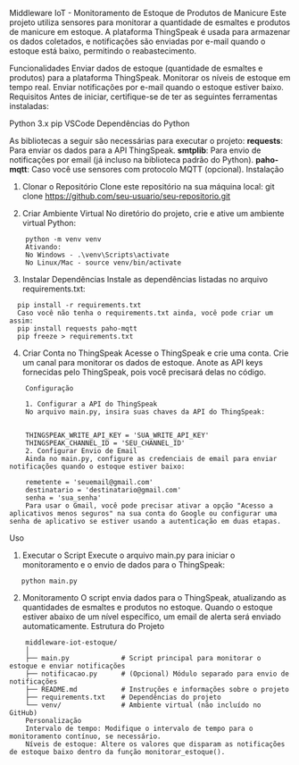 Middleware IoT - Monitoramento de Estoque de Produtos de Manicure
Este projeto utiliza sensores para monitorar a quantidade de esmaltes e produtos de manicure em estoque. A plataforma ThingSpeak é usada para armazenar os dados coletados, e notificações são enviadas por e-mail quando o estoque está baixo, permitindo o reabastecimento.

Funcionalidades
Enviar dados de estoque (quantidade de esmaltes e produtos) para a plataforma ThingSpeak.
Monitorar os níveis de estoque em tempo real.
Enviar notificações por e-mail quando o estoque estiver baixo.
Requisitos
Antes de iniciar, certifique-se de ter as seguintes ferramentas instaladas:

Python 3.x
pip
VSCode
Dependências do Python

As bibliotecas a seguir são necessárias para executar o projeto:
**requests**: Para enviar os dados para a API ThingSpeak.
**smtplib**: Para envio de notificações por email (já incluso na biblioteca padrão do Python).
**paho-mqtt**: Caso você use sensores com protocolo MQTT (opcional).
Instalação
1. Clonar o Repositório
Clone este repositório na sua máquina local:
git clone https://github.com/seu-usuario/seu-repositorio.git

2. Criar Ambiente Virtual
No diretório do projeto, crie e ative um ambiente virtual Python:
   

  ```
      python -m venv venv
      Ativando:
      No Windows - .\venv\Scripts\activate
      No Linux/Mac - source venv/bin/activate
  ```

3. Instalar Dependências
Instale as dependências listadas no arquivo requirements.txt:

  
  ```
    pip install -r requirements.txt
    Caso você não tenha o requirements.txt ainda, você pode criar um assim:
    pip install requests paho-mqtt
    pip freeze > requirements.txt
  ```

4. Criar Conta no ThingSpeak
Acesse o ThingSpeak e crie uma conta.
Crie um canal para monitorar os dados de estoque.
Anote as API keys fornecidas pelo ThingSpeak, pois você precisará delas no código.

```
    Configuração

    1. Configurar a API do ThingSpeak
    No arquivo main.py, insira suas chaves da API do ThingSpeak:

  
    THINGSPEAK_WRITE_API_KEY = 'SUA_WRITE_API_KEY'
    THINGSPEAK_CHANNEL_ID = 'SEU_CHANNEL_ID'
    2. Configurar Envio de Email
    Ainda no main.py, configure as credenciais de email para enviar notificações quando o estoque estiver baixo:

    remetente = 'seuemail@gmail.com'
    destinatario = 'destinatario@gmail.com'
    senha = 'sua_senha'
    Para usar o Gmail, você pode precisar ativar a opção "Acesso a aplicativos menos seguros" na sua conta do Google ou configurar uma senha de aplicativo se estiver usando a autenticação em duas etapas.
```
  Uso
  1. Executar o Script
  Execute o arquivo main.py para iniciar o monitoramento e o envio de dados para o ThingSpeak:
  
  ```
     python main.py
  ```   
  2. Monitoramento
  O script envia dados para o ThingSpeak, atualizando as quantidades de esmaltes e produtos no estoque.
  Quando o estoque estiver abaixo de um nível específico, um email de alerta será enviado automaticamente.
  Estrutura do Projeto

```
    middleware-iot-estoque/
    │
    ├── main.py             # Script principal para monitorar o estoque e enviar notificações
    ├── notificacao.py      # (Opcional) Módulo separado para envio de notificações
    ├── README.md           # Instruções e informações sobre o projeto
    ├── requirements.txt    # Dependências do projeto
    └── venv/               # Ambiente virtual (não incluído no GitHub)
    Personalização
    Intervalo de tempo: Modifique o intervalo de tempo para o monitoramento contínuo, se necessário.
    Níveis de estoque: Altere os valores que disparam as notificações de estoque baixo dentro da função monitorar_estoque().
```
